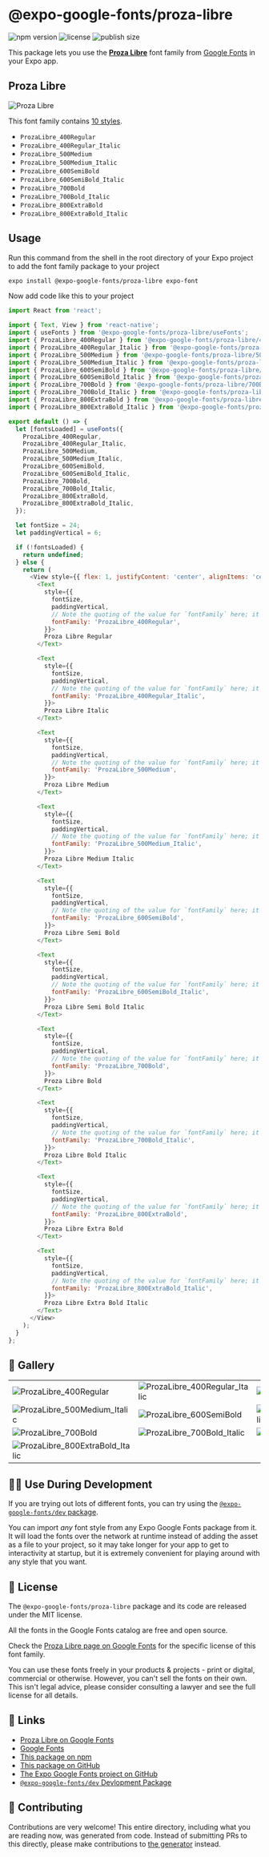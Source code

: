 # @expo-google-fonts/proza-libre

![npm version](https://flat.badgen.net/npm/v/@expo-google-fonts/proza-libre)
![license](https://flat.badgen.net/github/license/expo/google-fonts)
![publish size](https://flat.badgen.net/packagephobia/install/@expo-google-fonts/proza-libre)

This package lets you use the [**Proza Libre**](https://fonts.google.com/specimen/Proza+Libre) font family from [Google Fonts](https://fonts.google.com/) in your Expo app.

## Proza Libre

![Proza Libre](./font-family.png)

This font family contains [10 styles](#-gallery).

- `ProzaLibre_400Regular`
- `ProzaLibre_400Regular_Italic`
- `ProzaLibre_500Medium`
- `ProzaLibre_500Medium_Italic`
- `ProzaLibre_600SemiBold`
- `ProzaLibre_600SemiBold_Italic`
- `ProzaLibre_700Bold`
- `ProzaLibre_700Bold_Italic`
- `ProzaLibre_800ExtraBold`
- `ProzaLibre_800ExtraBold_Italic`

## Usage

Run this command from the shell in the root directory of your Expo project to add the font family package to your project
```sh
expo install @expo-google-fonts/proza-libre expo-font
```

Now add code like this to your project
```js
import React from 'react';

import { Text, View } from 'react-native';
import { useFonts } from '@expo-google-fonts/proza-libre/useFonts';
import { ProzaLibre_400Regular } from '@expo-google-fonts/proza-libre/400Regular';
import { ProzaLibre_400Regular_Italic } from '@expo-google-fonts/proza-libre/400Regular_Italic';
import { ProzaLibre_500Medium } from '@expo-google-fonts/proza-libre/500Medium';
import { ProzaLibre_500Medium_Italic } from '@expo-google-fonts/proza-libre/500Medium_Italic';
import { ProzaLibre_600SemiBold } from '@expo-google-fonts/proza-libre/600SemiBold';
import { ProzaLibre_600SemiBold_Italic } from '@expo-google-fonts/proza-libre/600SemiBold_Italic';
import { ProzaLibre_700Bold } from '@expo-google-fonts/proza-libre/700Bold';
import { ProzaLibre_700Bold_Italic } from '@expo-google-fonts/proza-libre/700Bold_Italic';
import { ProzaLibre_800ExtraBold } from '@expo-google-fonts/proza-libre/800ExtraBold';
import { ProzaLibre_800ExtraBold_Italic } from '@expo-google-fonts/proza-libre/800ExtraBold_Italic';

export default () => {
  let [fontsLoaded] = useFonts({
    ProzaLibre_400Regular,
    ProzaLibre_400Regular_Italic,
    ProzaLibre_500Medium,
    ProzaLibre_500Medium_Italic,
    ProzaLibre_600SemiBold,
    ProzaLibre_600SemiBold_Italic,
    ProzaLibre_700Bold,
    ProzaLibre_700Bold_Italic,
    ProzaLibre_800ExtraBold,
    ProzaLibre_800ExtraBold_Italic,
  });

  let fontSize = 24;
  let paddingVertical = 6;

  if (!fontsLoaded) {
    return undefined;
  } else {
    return (
      <View style={{ flex: 1, justifyContent: 'center', alignItems: 'center' }}>
        <Text
          style={{
            fontSize,
            paddingVertical,
            // Note the quoting of the value for `fontFamily` here; it expects a string!
            fontFamily: 'ProzaLibre_400Regular',
          }}>
          Proza Libre Regular
        </Text>

        <Text
          style={{
            fontSize,
            paddingVertical,
            // Note the quoting of the value for `fontFamily` here; it expects a string!
            fontFamily: 'ProzaLibre_400Regular_Italic',
          }}>
          Proza Libre Italic
        </Text>

        <Text
          style={{
            fontSize,
            paddingVertical,
            // Note the quoting of the value for `fontFamily` here; it expects a string!
            fontFamily: 'ProzaLibre_500Medium',
          }}>
          Proza Libre Medium
        </Text>

        <Text
          style={{
            fontSize,
            paddingVertical,
            // Note the quoting of the value for `fontFamily` here; it expects a string!
            fontFamily: 'ProzaLibre_500Medium_Italic',
          }}>
          Proza Libre Medium Italic
        </Text>

        <Text
          style={{
            fontSize,
            paddingVertical,
            // Note the quoting of the value for `fontFamily` here; it expects a string!
            fontFamily: 'ProzaLibre_600SemiBold',
          }}>
          Proza Libre Semi Bold
        </Text>

        <Text
          style={{
            fontSize,
            paddingVertical,
            // Note the quoting of the value for `fontFamily` here; it expects a string!
            fontFamily: 'ProzaLibre_600SemiBold_Italic',
          }}>
          Proza Libre Semi Bold Italic
        </Text>

        <Text
          style={{
            fontSize,
            paddingVertical,
            // Note the quoting of the value for `fontFamily` here; it expects a string!
            fontFamily: 'ProzaLibre_700Bold',
          }}>
          Proza Libre Bold
        </Text>

        <Text
          style={{
            fontSize,
            paddingVertical,
            // Note the quoting of the value for `fontFamily` here; it expects a string!
            fontFamily: 'ProzaLibre_700Bold_Italic',
          }}>
          Proza Libre Bold Italic
        </Text>

        <Text
          style={{
            fontSize,
            paddingVertical,
            // Note the quoting of the value for `fontFamily` here; it expects a string!
            fontFamily: 'ProzaLibre_800ExtraBold',
          }}>
          Proza Libre Extra Bold
        </Text>

        <Text
          style={{
            fontSize,
            paddingVertical,
            // Note the quoting of the value for `fontFamily` here; it expects a string!
            fontFamily: 'ProzaLibre_800ExtraBold_Italic',
          }}>
          Proza Libre Extra Bold Italic
        </Text>
      </View>
    );
  }
};

```

## 🔡 Gallery


||||
|-|-|-|
|![ProzaLibre_400Regular](.//400Regular/ProzaLibre_400Regular.ttf.png)|![ProzaLibre_400Regular_Italic](.//400Regular_Italic/ProzaLibre_400Regular_Italic.ttf.png)|![ProzaLibre_500Medium](.//500Medium/ProzaLibre_500Medium.ttf.png)||
|![ProzaLibre_500Medium_Italic](.//500Medium_Italic/ProzaLibre_500Medium_Italic.ttf.png)|![ProzaLibre_600SemiBold](.//600SemiBold/ProzaLibre_600SemiBold.ttf.png)|![ProzaLibre_600SemiBold_Italic](.//600SemiBold_Italic/ProzaLibre_600SemiBold_Italic.ttf.png)||
|![ProzaLibre_700Bold](.//700Bold/ProzaLibre_700Bold.ttf.png)|![ProzaLibre_700Bold_Italic](.//700Bold_Italic/ProzaLibre_700Bold_Italic.ttf.png)|![ProzaLibre_800ExtraBold](.//800ExtraBold/ProzaLibre_800ExtraBold.ttf.png)||
|![ProzaLibre_800ExtraBold_Italic](.//800ExtraBold_Italic/ProzaLibre_800ExtraBold_Italic.ttf.png)||||


## 👩‍💻 Use During Development

If you are trying out lots of different fonts, you can try using the [`@expo-google-fonts/dev` package](https://github.com/expo/google-fonts/tree/master/font-packages/dev#readme).

You can import *any* font style from any Expo Google Fonts package from it. It will load the fonts
over the network at runtime instead of adding the asset as a file to your project, so it may take longer
for your app to get to interactivity at startup, but it is extremely convenient
for playing around with any style that you want.

## 📖 License

The `@expo-google-fonts/proza-libre` package and its code are released under the MIT license.

All the fonts in the Google Fonts catalog are free and open source.

Check the [Proza Libre page on Google Fonts](https://fonts.google.com/specimen/Proza+Libre) for the specific license of this font family.

You can use these fonts freely in your products & projects - print or digital, commercial or otherwise. However, you can't sell the fonts on their own. This isn't legal advice, please consider consulting a lawyer and see the full license for all details.

## 🔗 Links

- [Proza Libre on Google Fonts](https://fonts.google.com/specimen/Proza+Libre)
- [Google Fonts](https://fonts.google.com/)
- [This package on npm](https://www.npmjs.com/package/@expo-google-fonts/proza-libre)
- [This package on GitHub](https://github.com/expo/google-fonts/tree/master/font-packages/proza-libre)
- [The Expo Google Fonts project on GitHub](https://github.com/expo/google-fonts)
- [`@expo-google-fonts/dev` Devlopment Package](https://github.com/expo/google-fonts/tree/master/font-packages/dev)

## 🤝 Contributing

Contributions are very welcome! This entire directory, including what you are reading now, was generated from code. Instead of submitting PRs to this directly, please make contributions to [the generator](https://github.com/expo/google-fonts/tree/master/packages/generator) instead.
